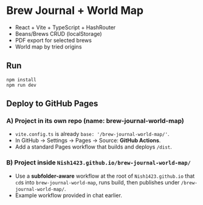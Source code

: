# Brew Journal + World Map
- React + Vite + TypeScript + HashRouter
- Beans/Brews CRUD (localStorage)
- PDF export for selected brews
- World map by tried origins

## Run
```
npm install
npm run dev
```

## Deploy to GitHub Pages

### A) Project in its own repo (name: brew-journal-world-map)
- `vite.config.ts` is already `base: '/brew-journal-world-map/'`.
- In GitHub → Settings → Pages → Source: **GitHub Actions**.
- Add a standard Pages workflow that builds and deploys `/dist`.

### B) Project inside `Nish1423.github.io/brew-journal-world-map/`
- Use a **subfolder-aware** workflow at the root of `Nish1423.github.io` that `cd`s into `brew-journal-world-map`, runs build, then publishes under `/brew-journal-world-map/`.
- Example workflow provided in chat earlier.
